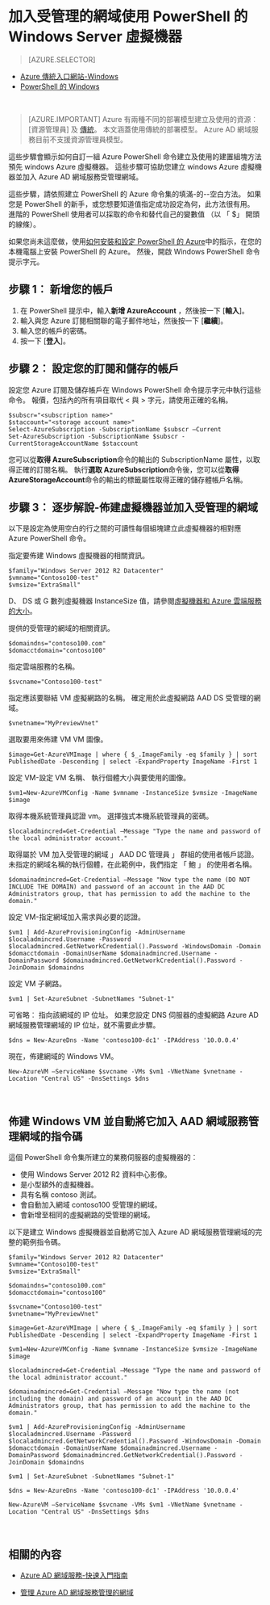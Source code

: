 <properties
    pageTitle="Azure Active Directory 網域服務︰ 管理指南 |Microsoft Azure"
    description="加入受管理的網域使用 PowerShell 的 Azure 與傳統部署模型中的 Windows 虛擬機器。"
    services="active-directory-ds"
    documentationCenter=""
    authors="mahesh-unnikrishnan"
    manager="stevenpo"
    editor="curtand"/>

<tags
    ms.service="active-directory-ds"
    ms.workload="identity"
    ms.tgt_pltfrm="na"
    ms.devlang="na"
    ms.topic="article"
    ms.date="10/01/2016"
    ms.author="maheshu"/>


# <a name="join-a-windows-server-virtual-machine-to-a-managed-domain-using-powershell"></a>加入受管理的網域使用 PowerShell 的 Windows Server 虛擬機器

> [AZURE.SELECTOR]
- [Azure 傳統入口網站-Windows](active-directory-ds-admin-guide-join-windows-vm.md)
- [PowerShell 的 Windows](active-directory-ds-admin-guide-join-windows-vm-classic-powershell.md)

<br>

> [AZURE.IMPORTANT] Azure 有兩種不同的部署模型建立及使用的資源︰[資源管理員] 及 [傳統](../resource-manager-deployment-model.md)。 本文涵蓋使用傳統的部署模型。 Azure AD 網域服務目前不支援資源管理員模型。

這些步驟會顯示如何自訂一組 Azure PowerShell 命令建立及使用的建置組塊方法預先 windows Azure 虛擬機器。 這些步驟可協助您建立 windows Azure 虛擬機器並加入 Azure AD 網域服務受管理網域。

這些步驟，請依照建立 PowerShell 的 Azure 命令集的填滿-的--空白方法。 如果您是 PowerShell 的新手，或您想要知道值指定成功設定為何，此方法很有用。 進階的 PowerShell 使用者可以採取的命令和替代自己的變數值 （以 「 $」 開頭的線條）。

如果您尚未這麼做，使用[如何安裝和設定 PowerShell 的 Azure](../powershell-install-configure.md)中的指示，在您的本機電腦上安裝 PowerShell 的 Azure。 然後，開啟 Windows PowerShell 命令提示字元。

## <a name="step-1-add-your-account"></a>步驟 1︰ 新增您的帳戶

1. 在 PowerShell 提示中，輸入**新增 AzureAccount** ，然後按一下 [**輸入**]。
2. 輸入與您 Azure 訂閱相關聯的電子郵件地址，然後按一下 [**繼續**]。
3. 輸入您的帳戶的密碼。
4. 按一下 [**登入**]。

## <a name="step-2-set-your-subscription-and-storage-account"></a>步驟 2︰ 設定您的訂閱和儲存的帳戶

設定您 Azure 訂閱及儲存帳戶在 Windows PowerShell 命令提示字元中執行這些命令。 報價，包括內的所有項目取代 < 與 > 字元，請使用正確的名稱。

    $subscr="<subscription name>"
    $staccount="<storage account name>"
    Select-AzureSubscription -SubscriptionName $subscr –Current
    Set-AzureSubscription -SubscriptionName $subscr -CurrentStorageAccountName $staccount

您可以從**取得 AzureSubscription**命令的輸出的 SubscriptionName 屬性，以取得正確的訂閱名稱。 執行**選取 AzureSubscription**命令後，您可以從**取得 AzureStorageAccount**命令的輸出的標籤屬性取得正確的儲存體帳戶名稱。


## <a name="step-3-step-by-step-walkthrough---provision-the-virtual-machine-and-join-it-to-the-managed-domain"></a>步驟 3︰ 逐步解說-佈建虛擬機器並加入受管理的網域
以下是設定為使用空白的行之間的可讀性每個組塊建立此虛擬機器的相對應 Azure PowerShell 命令。

指定要佈建 Windows 虛擬機器的相關資訊。

    $family="Windows Server 2012 R2 Datacenter"
    $vmname="Contoso100-test"
    $vmsize="ExtraSmall"

D、 DS 或 G 數列虛擬機器 InstanceSize 值，請參閱[虛擬機器和 Azure 雲端服務的大小](https://msdn.microsoft.com/library/azure/dn197896.aspx)。

提供的受管理的網域的相關資訊。

    $domaindns="contoso100.com"
    $domacctdomain="contoso100"

指定雲端服務的名稱。

    $svcname="Contoso100-test"

指定應該要聯結 VM 虛擬網路的名稱。 確定用於此虛擬網路 AAD DS 受管理的網域。

    $vnetname="MyPreviewVnet"

選取要用來佈建 VM VM 圖像。

    $image=Get-AzureVMImage | where { $_.ImageFamily -eq $family } | sort PublishedDate -Descending | select -ExpandProperty ImageName -First 1

設定 VM-設定 VM 名稱、 執行個體大小與要使用的圖像。

    $vm1=New-AzureVMConfig -Name $vmname -InstanceSize $vmsize -ImageName $image

取得本機系統管理員認證 vm。 選擇強式本機系統管理員的密碼。

    $localadmincred=Get-Credential –Message "Type the name and password of the local administrator account."

取得屬於 VM 加入受管理的網域 」 AAD DC 管理員 」 群組的使用者帳戶認證。 未指定的網域名稱的執行個體，在此範例中，我們指定 「 鮑 」 的使用者名稱。

    $domainadmincred=Get-Credential –Message "Now type the name (DO NOT INCLUDE THE DOMAIN) and password of an account in the AAD DC Administrators group, that has permission to add the machine to the domain."

設定 VM-指定網域加入需求與必要的認證。

    $vm1 | Add-AzureProvisioningConfig -AdminUsername $localadmincred.Username -Password $localadmincred.GetNetworkCredential().Password -WindowsDomain -Domain $domacctdomain -DomainUserName $domainadmincred.Username -DomainPassword $domainadmincred.GetNetworkCredential().Password -JoinDomain $domaindns

設定 VM 子網路。

    $vm1 | Set-AzureSubnet -SubnetNames "Subnet-1"

可省略︰ 指向該網域的 IP 位址。 如果您設定 DNS 伺服器的虛擬網路 Azure AD 網域服務管理網域的 IP 位址，就不需要此步驟。

    $dns = New-AzureDns -Name 'contoso100-dc1' -IPAddress '10.0.0.4'

現在，佈建網域的 Windows VM。

    New-AzureVM –ServiceName $svcname -VMs $vm1 -VNetName $vnetname -Location "Central US" -DnsSettings $dns

<br>

## <a name="script-to-provision-a-windows-vm-and-automatically-join-it-to-an-aad-domain-services-managed-domain"></a>佈建 Windows VM 並自動將它加入 AAD 網域服務管理網域的指令碼
這個 PowerShell 命令集所建立的業務伺服器的虛擬機器的︰

- 使用 Windows Server 2012 R2 資料中心影像。
- 是小型額外的虛擬機器。
- 具有名稱 contoso 測試。
- 會自動加入網域 contoso100 受管理的網域。
- 會新增至相同的虛擬網路的受管理的網域。

以下是建立 Windows 虛擬機器並自動將它加入 Azure AD 網域服務管理網域的完整的範例指令碼。

    $family="Windows Server 2012 R2 Datacenter"
    $vmname="Contoso100-test"
    $vmsize="ExtraSmall"

    $domaindns="contoso100.com"
    $domacctdomain="contoso100"

    $svcname="Contoso100-test"
    $vnetname="MyPreviewVnet"

    $image=Get-AzureVMImage | where { $_.ImageFamily -eq $family } | sort PublishedDate -Descending | select -ExpandProperty ImageName -First 1

    $vm1=New-AzureVMConfig -Name $vmname -InstanceSize $vmsize -ImageName $image

    $localadmincred=Get-Credential –Message "Type the name and password of the local administrator account."

    $domainadmincred=Get-Credential –Message "Now type the name (not including the domain) and password of an account in the AAD DC Administrators group, that has permission to add the machine to the domain."

    $vm1 | Add-AzureProvisioningConfig -AdminUsername $localadmincred.Username -Password $localadmincred.GetNetworkCredential().Password -WindowsDomain -Domain $domacctdomain -DomainUserName $domainadmincred.Username -DomainPassword $domainadmincred.GetNetworkCredential().Password -JoinDomain $domaindns

    $vm1 | Set-AzureSubnet -SubnetNames "Subnet-1"

    $dns = New-AzureDns -Name 'contoso100-dc1' -IPAddress '10.0.0.4'

    New-AzureVM –ServiceName $svcname -VMs $vm1 -VNetName $vnetname -Location "Central US" -DnsSettings $dns

<br>

## <a name="related-content"></a>相關的內容
- [Azure AD 網域服務-快速入門指南](./active-directory-ds-getting-started.md)

- [管理 Azure AD 網域服務管理的網域](./active-directory-ds-admin-guide-administer-domain.md)
